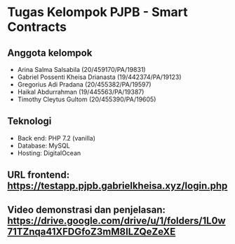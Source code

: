 <h1>Tugas Kelompok PJPB - Smart Contracts</h1>

<h2>Anggota kelompok</h2>

<ul>
  <li>Arina Salma Salsabila (20/459170/PA/19831)</li>
  <li>Gabriel Possenti Kheisa Drianasta (19/442374/PA/19123)</li>
  <li>Gregorius Adi Pradana (20/455382/PA/19597)</li>
  <li>Haikal Abdurrahman (19/445563/PA/19387)</li>
  <li>Timothy Cleytus Gultom (20/455390/PA/19605)</li>
</ul>

<h2>Teknologi</h2>

<ul>
  <li>Back end: PHP 7.2 (vanilla)</li>
  <li>Database: MySQL</li>
  <li>Hosting: DigitalOcean</li>
</ul>


<h2>URL frontend: <a href="https://testapp.pjpb.gabrielkheisa.xyz/login.php">https://testapp.pjpb.gabrielkheisa.xyz/login.php</a></h2>

<h2>Video demonstrasi dan penjelasan: <a href="https://drive.google.com/drive/u/1/folders/1L0w71TZnqa41XFDGfoZ3mM8ILZQeZeXE">https://drive.google.com/drive/u/1/folders/1L0w71TZnqa41XFDGfoZ3mM8ILZQeZeXE</a></h2>




